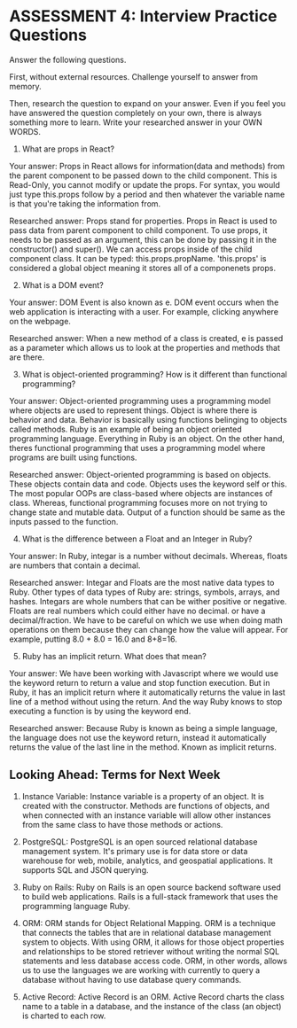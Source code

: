 # ASSESSMENT 4: Interview Practice Questions
Answer the following questions.

First, without external resources. Challenge yourself to answer from memory.

Then, research the question to expand on your answer. Even if you feel you have answered the question completely on your own, there is always something more to learn. Write your researched answer in your OWN WORDS.  

1. What are props in React?

  Your answer: Props in React allows for information(data and methods) from the parent component to be passed down to the child component. This is Read-Only, you cannot modify or update the props. For syntax, you would just type this.props follow by a period and then whatever the variable name is that you're taking the information from. 

  Researched answer: Props stand for properties. Props in React is used to pass data from parent component to child component. To use props, it needs to be passed as an argument, this can be done by passing it in the constructor() and super(). We can access props inside of the child component class. It can be typed: this.props.propName. 'this.props' is considered a global object meaning it stores all of a componenets props. 



2. What is a DOM event?

  Your answer: DOM Event is also known as e. DOM event occurs when the web application is interacting with a user. For example, clicking anywhere on the webpage.  

  Researched answer: When a new method of a class is created, e is passed as a parameter which allows us to look at the properties and methods that are there. 



3. What is object-oriented programming? How is it different than functional programming?

  Your answer: Object-oriented programming uses a programming model where objects are used to represent things. Object is where there is behavior and data. Behavior is basically using functions belinging to objects called methods. Ruby is an example of being an object oriented programming language. Everything in Ruby is an object. On the other hand, theres functional programming that uses a programming model where programs are built using functions. 

  Researched answer: Object-oriented programming is based on objects. These objects contain data and code. Objects uses the keyword self or this. The most popular OOPs are class-based where objects are instances of class. Whereas, functional programming focuses more on not trying to change state and mutable data. Output of a function should be same as the inputs passed to the function.



4. What is the difference between a Float and an Integer in Ruby?

  Your answer: In Ruby, integar is a number without decimals. Whereas, floats are numbers that contain a decimal. 

  Researched answer: Integar and Floats are the most native data types to Ruby. Other types of data types of Ruby are: strings, symbols, arrays, and hashes. Integars are whole numbers that can be wither positive or negative. Floats are real numbers which could either have no decimal. or have a decimal/fraction. We have to be careful on which we use when doing math operations on them because they can change how the value will appear. For example, putting 8.0 + 8.0 = 16.0 and 8+8=16.



5. Ruby has an implicit return. What does that mean?

  Your answer: We have been working with Javascript where we would use the keyword return to return a value and stop function execution. But in Ruby, it has an implicit return where it automatically returns the value in last line of a method without using the return. And the way Ruby knows to stop executing a function is by using the keyword end.

  Researched answer: Because Ruby is known as being a simple language, the language does not use the keyword return, instead it automatically returns the value of the last line in the method. Known as implicit returns.  



## Looking Ahead: Terms for Next Week

1. Instance Variable: Instance variable is a property of an object. It is created with the constructor. Methods are functions of objects, and when connected with an instance variable will allow other instances from the same class to have those methods or actions.

2. PostgreSQL: PostgreSQL is an open sourced relational database management system. It's primary use is for data store or data warehouse for web, mobile, analytics, and geospatial applications. It supports SQL and JSON querying. 

3. Ruby on Rails: Ruby on Rails is an open source backend software used to build web applications. Rails is a full-stack framework that uses the programming language Ruby. 

4. ORM: ORM stands for Object Relational Mapping. ORM is a technique that connects the tables that are in relational database management system to objects. With using ORM, it allows for those object properties and relationships to be stored retriever without writing the normal SQL statements and less database access code. ORM, in other words, allows us to use the languages we are working with currently to query a database without having to use database query commands. 

5. Active Record: Active Record is an ORM. Active Record charts the class name to a table in a database, and the instance of the class (an object) is charted to each row.
